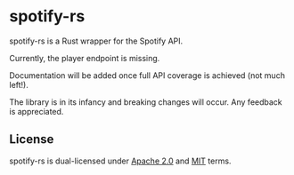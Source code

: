 # spotify-rs
spotify-rs is a Rust wrapper for the Spotify API.

Currently, the player endpoint is missing.

Documentation will be added once full API coverage is achieved (not much left!).

The library is in its infancy and breaking changes will occur.
Any feedback is appreciated.

## License
spotify-rs is dual-licensed under [Apache 2.0](https://github.com/Bogpan/spotify-rs/blob/main/LICENSE-APACHE) and [MIT](https://github.com/Bogpan/spotify-rs/blob/main/LICENSE-MIT) terms.
